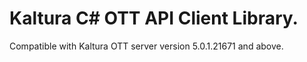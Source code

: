 # Kaltura C# OTT API Client Library.
Compatible with Kaltura OTT server version 5.0.1.21671 and above.
